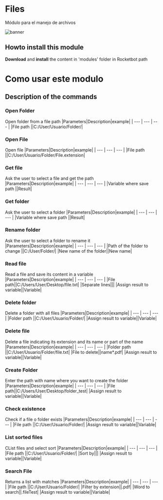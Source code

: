 



# Files
  
Módulo para el manejo de archivos  
  
![banner](/docs/imgs/Banner_C:\Users\jmsir\Desktop\RB\Rocketbot\modules\Files.png)
## Howto install this module
  
__Download__ and __install__ the content in 'modules' folder in Rocketbot path  


# Como usar este modulo




## Description of the commands

### Open Folder
  
Open folder from a file path
|Parameters|Description|example|
| --- | --- | --- |
|File path  ||C:/User/Usuario/Folder/|

### Open File
  
Open file
|Parameters|Description|example|
| --- | --- | --- |
|File path  ||C:/User/Usuario/Folder/File.extension|

### Get file
  
Ask the user to select a file and get the path
|Parameters|Description|example|
| --- | --- | --- |
|Variable where save path  ||Result|

### Get folder
  
Ask the user to select a folder
|Parameters|Description|example|
| --- | --- | --- |
|Variable where save path  ||Result|

### Rename folder
  
Ask the user to select a folder to rename it
|Parameters|Description|example|
| --- | --- | --- |
|Path of the folder to change  ||C:/User/Folder/|
|New name of the folder||New name|

### Read file
  
Read a file and save its content in a variable
|Parameters|Description|example|
| --- | --- | --- |
|File path||C:/Users/User/Desktop/file.txt|
|Separate lines|||
|Assign result to variable||Variable|

### Delete folder
  
Delete a folder with all files
|Parameters|Description|example|
| --- | --- | --- |
|Folder path  ||C:/User/Usuario/Folder/|
|Assign result to variable||Variable|

### Delete file
  
Delete a file indicating its extension and its name or part of the name
|Parameters|Description|example|
| --- | --- | --- |
|Folder path  ||C:/User/Usuario/Folder/file.txt|
|File to delete||name*.pdf|
|Assign result to variable||Variable|

### Create Folder
  
Enter the path with name where you want to create the folder
|Parameters|Description|example|
| --- | --- | --- |
|File path||C:/Users/User/Desktop/folder_test|
|Assign result to variable||Variable|

### Check existence
  
Check if a file o folder exists
|Parameters|Description|example|
| --- | --- | --- |
|File path  ||C:/User/Usuario/Folder/|
|Assign result to variable||Variable|

### List sorted files
  
CList files and select sort
|Parameters|Description|example|
| --- | --- | --- |
|File path  ||C:/User/Usuario/Folder/|
|Sort by|||
|Assign result to variable||Variable|

### Search File
  
Returns a list with matches
|Parameters|Description|example|
| --- | --- | --- |
|File path  ||C:/User/Usuario/Folder/|
|Filter by extension||.pdf|
|Word to search||.fileTest|
|Assign result to variable||Variable|
